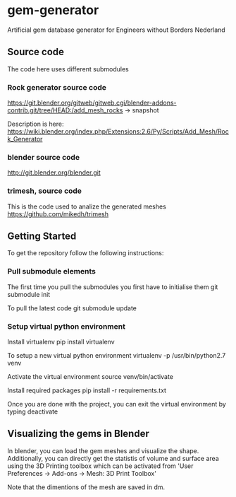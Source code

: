 # gem-generator
Artificial gem database generator for Engineers without Borders Nederland

## Source code
The code here uses different submodules
### Rock generator source code
https://git.blender.org/gitweb/gitweb.cgi/blender-addons-contrib.git/tree/HEAD:/add_mesh_rocks -> snapshot

Description is here:
https://wiki.blender.org/index.php/Extensions:2.6/Py/Scripts/Add_Mesh/Rock_Generator

### blender source code
http://git.blender.org/blender.git

### trimesh, source code
This is the code used to analize the generated meshes
https://github.com/mikedh/trimesh


## Getting Started

To get the repository follow the following instructions:

### Pull submodule elements
The first time you pull the submodules you first have to initialise them
	git submodule init

To pull the latest code
	git submodule update

### Setup virtual python environment
Install virtualenv
	pip install virtualenv

To setup a new virtual python environment
	virtualenv -p /usr/bin/python2.7 venv

Activate the virtual environment
	source venv/bin/activate

Install required packages
	pip install -r requirements.txt

Once you are done with the project, you can exit the virtual environment by typing
	deactivate

## Visualizing the gems in Blender
In blender, you can load the gem meshes and visualize the shape. Additionally, you can directly get the statistis of volume and surface area using the 3D Printing toolbox which can be activated from 'User Preferences -> Add-ons -> Mesh: 3D Print Toolbox'

Note that the dimentions of the mesh are saved in dm.


